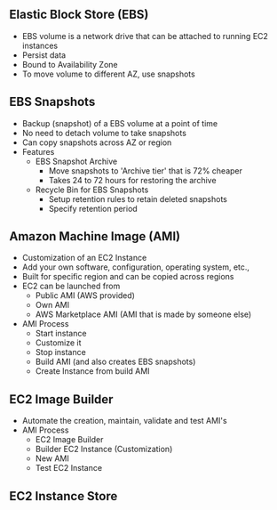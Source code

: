 ## Elastic Block Store (EBS)
- EBS volume is a network drive that can be attached to running EC2 instances
- Persist data
- Bound to Availability Zone
- To move volume to different AZ, use snapshots
  
## EBS Snapshots
- Backup (snapshot) of a EBS volume at a point of time
- No need to detach volume to take snapshots
- Can copy snapshots across AZ or region
- Features
  - EBS Snapshot Archive
    - Move snapshots to 'Archive tier' that is 72% cheaper
    - Takes 24 to 72 hours for restoring the archive
  - Recycle Bin for EBS Snapshots
    - Setup retention rules to retain deleted snapshots
    - Specify retention period

## Amazon Machine Image (AMI) 
- Customization of an EC2 Instance
- Add your own software, configuration, operating system, etc.,
- Built for specific region and can be copied across regions
- EC2 can be launched from
  - Public AMI (AWS provided)
  - Own AMI
  - AWS Marketplace AMI (AMI that is made by someone else)
- AMI Process
  - Start instance
  - Customize it
  - Stop instance
  - Build AMI (and also creates EBS snapshots)
  - Create Instance from build AMI

## EC2 Image Builder
- Automate the creation, maintain, validate and test AMI's
- AMI Process
  - EC2 Image Builder 
  - Builder EC2 Instance (Customization)
  - New AMI
  - Test EC2 Instance

## EC2 Instance Store
